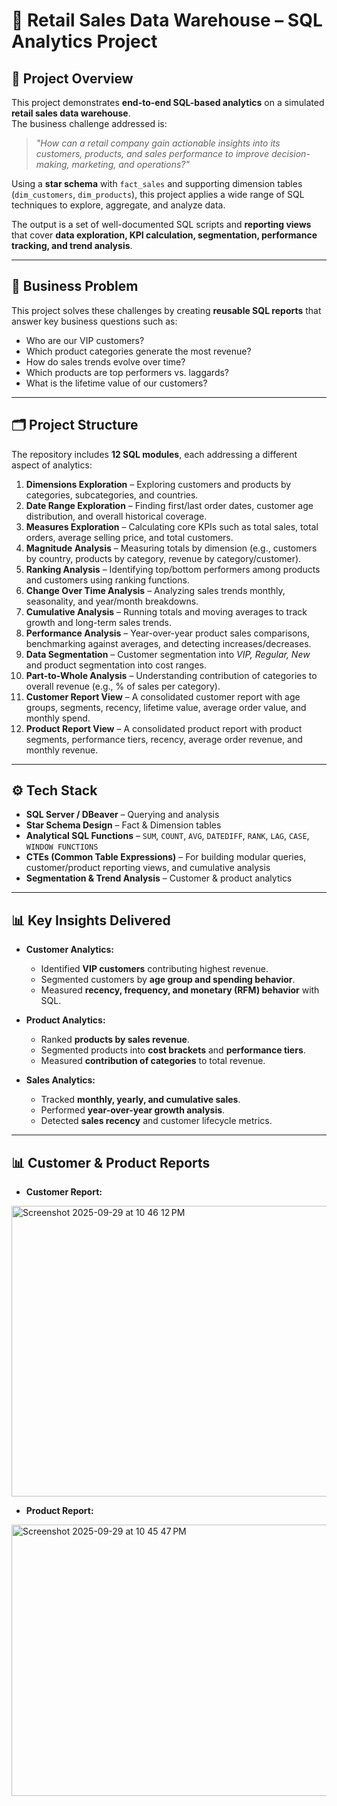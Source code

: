 # 🛒 Retail Sales Data Warehouse – SQL Analytics Project  

## 📌 Project Overview  
This project demonstrates **end-to-end SQL-based analytics** on a simulated **retail sales data warehouse**.  
The business challenge addressed is:  

> *"How can a retail company gain actionable insights into its customers, products, and sales performance to improve decision-making, marketing, and operations?"*  

Using a **star schema** with `fact_sales` and supporting dimension tables (`dim_customers`, `dim_products`), this project applies a wide range of SQL techniques to explore, aggregate, and analyze data.  

The output is a set of well-documented SQL scripts and **reporting views** that cover **data exploration, KPI calculation, segmentation, performance tracking, and trend analysis**.  

---

## 🎯 Business Problem    
This project solves these challenges by creating **reusable SQL reports** that answer key business questions such as:  
- Who are our VIP customers?  
- Which product categories generate the most revenue?  
- How do sales trends evolve over time?  
- Which products are top performers vs. laggards?  
- What is the lifetime value of our customers?  

---

## 🗂️ Project Structure  

The repository includes **12 SQL modules**, each addressing a different aspect of analytics:  

1. **Dimensions Exploration** – Exploring customers and products by categories, subcategories, and countries.  
2. **Date Range Exploration** – Finding first/last order dates, customer age distribution, and overall historical coverage.  
3. **Measures Exploration** – Calculating core KPIs such as total sales, total orders, average selling price, and total customers.  
4. **Magnitude Analysis** – Measuring totals by dimension (e.g., customers by country, products by category, revenue by category/customer).  
5. **Ranking Analysis** – Identifying top/bottom performers among products and customers using ranking functions.  
6. **Change Over Time Analysis** – Analyzing sales trends monthly, seasonality, and year/month breakdowns.  
7. **Cumulative Analysis** – Running totals and moving averages to track growth and long-term sales trends.  
8. **Performance Analysis** – Year-over-year product sales comparisons, benchmarking against averages, and detecting increases/decreases.  
9. **Data Segmentation** – Customer segmentation into *VIP, Regular, New* and product segmentation into cost ranges.  
10. **Part-to-Whole Analysis** – Understanding contribution of categories to overall revenue (e.g., % of sales per category).  
11. **Customer Report View** – A consolidated customer report with age groups, segments, recency, lifetime value, average order value, and monthly spend.
12. **Product Report View** – A consolidated product report with product segments, performance tiers, recency, average order revenue, and monthly revenue.  

---

## ⚙️ Tech Stack  

- **SQL Server / DBeaver** – Querying and analysis  
- **Star Schema Design** – Fact & Dimension tables  
- **Analytical SQL Functions** – `SUM`, `COUNT`, `AVG`, `DATEDIFF`, `RANK`, `LAG`, `CASE`, `WINDOW FUNCTIONS`  
- **CTEs (Common Table Expressions)** – For building modular queries, customer/product reporting views, and cumulative analysis  
- **Segmentation & Trend Analysis** – Customer & product analytics  

---

## 📊 Key Insights Delivered  

- **Customer Analytics:**  
  - Identified **VIP customers** contributing highest revenue.  
  - Segmented customers by **age group and spending behavior**.  
  - Measured **recency, frequency, and monetary (RFM) behavior** with SQL.  

- **Product Analytics:**  
  - Ranked **products by sales revenue**.  
  - Segmented products into **cost brackets** and **performance tiers**.  
  - Measured **contribution of categories** to total revenue.  

- **Sales Analytics:**  
  - Tracked **monthly, yearly, and cumulative sales**.  
  - Performed **year-over-year growth analysis**.  
  - Detected **sales recency** and customer lifecycle metrics.  

---

## 📊 Customer & Product Reports

- **Customer Report:**

<img width="800" height="465" alt="Screenshot 2025-09-29 at 10 46 12 PM" src="https://github.com/user-attachments/assets/16393a6e-d059-44e9-b79f-6656d10db532" />

- **Product Report:**
<img width="800" height="434" alt="Screenshot 2025-09-29 at 10 45 47 PM" src="https://github.com/user-attachments/assets/c8d27659-408c-41a0-90b2-3615da4f807f" />

  


